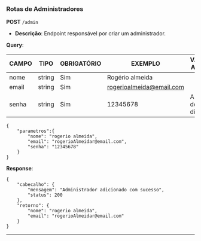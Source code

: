### Rotas de Administradores

**POST** `/admin`

- **Descrição**: Endpoint responsável por criar um administrador.

**Query**:

| CAMPO        | TIPO   | OBRIGATÓRIO   | EXEMPLO                  | VALORES ACEITOS         |
| ------------ | ------ | ------------- | ------------------------ | ----------------------- |
| nome         | string | Sim           | Rogério almeida          |                         |
| email        | string | Sim           | rogerioalmeida@email.com |                         |
| senha        | string | Sim           | 12345678                 | A partir de 8 digitos   |

```
{
    "parametros":{
        "nome": "rogerio almeida",
        "email": "rogerioAlmeidar@email.com",
        "senha": "12345678"
    }
}

```

**Response**:

```
{
    "cabecalho": {
        "mensagem": "Administrador adicionado com sucesso",
        "status": 200
    },
    "retorno": {
        "nome": "rogerio almeida",
        "email": "rogerioAlmeidar@email.com"
    }
}
```


---

